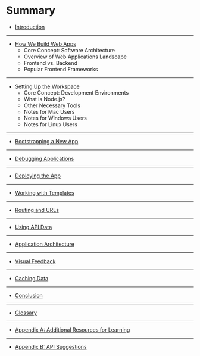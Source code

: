 # Summary

* [Introduction](README.md)

----

* [How We Build Web Apps](todo.md)
    * Core Concept: Software Architecture
    * Overview of Web Applications Landscape
    * Frontend vs. Backend
    * Popular Frontend Frameworks
----

* [Setting Up the Workspace](todo.md)
    * Core Concept: Development Environments
    * What is Node.js?
    * Other Necessary Tools
    * Notes for Mac Users
    * Notes for Windows Users
    * Notes for Linux Users
----

* [Bootstrapping a New App](todo.md)
----

* [Debugging Applications](todo.md)
----

* [Deploying the App](todo.md)
----

* [Working with Templates](todo.md)
----

* [Routing and URLs](todo.md)
----

* [Using API Data](todo.md)
----

* [Application Architecture](todo.md)
----

* [Visual Feedback](todo.md)
----

* [Caching Data](todo.md)
----

* [Conclusion](todo.md)
----

* [Glossary](GLOSSARY.md)
----

* [Appendix A: Additional Resources for Learning](todo.md)
----

* [Appendix B: API Suggestions](todo.md)

